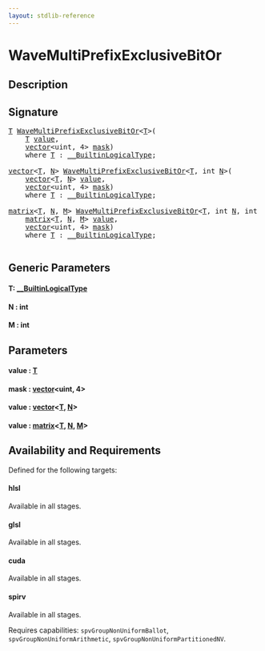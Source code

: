 ```yaml
---
layout: stdlib-reference
---
```


# WaveMultiPrefixExclusiveBitOr

## Description





## Signature 

<pre>
<a href="wavemultiprefixexclusivebitor-049for.html#typeparam-T" class="code_type">T</a> <a href="wavemultiprefixexclusivebitor-049for.html">WaveMultiPrefixExclusiveBitOr</a>&lt;<a href="wavemultiprefixexclusivebitor-049for.html#typeparam-T" class="code_type">T</a>&gt;(
    <a href="wavemultiprefixexclusivebitor-049for.html#typeparam-T" class="code_type">T</a> <a href="wavemultiprefixexclusivebitor-049for.html#decl-value" class="code_param">value</a>,
    <a href="../types/vector/index.html" class="code_type">vector</a>&lt;<span class="code_keyword">uint</span>, 4&gt; <a href="wavemultiprefixexclusivebitor-049for.html#decl-mask" class="code_param">mask</a>)
    <span class='code_keyword'>where</span> <a href="wavemultiprefixexclusivebitor-049for.html#typeparam-T" class="code_type">T</a> : <a href="../interfaces/0_builtinlogicaltype-029g/index.html" class="code_type">__BuiltinLogicalType</a>;

<a href="../types/vector/index.html" class="code_type">vector</a>&lt;<a href="wavemultiprefixexclusivebitor-049for.html#typeparam-T" class="code_type">T</a>, <a href="wavemultiprefixexclusivebitor-049for.html#decl-N" class="code_var">N</a>&gt; <a href="wavemultiprefixexclusivebitor-049for.html">WaveMultiPrefixExclusiveBitOr</a>&lt;<a href="wavemultiprefixexclusivebitor-049for.html#typeparam-T" class="code_type">T</a>, <span class="code_keyword">int</span> <a href="wavemultiprefixexclusivebitor-049for.html#decl-N" class="code_var">N</a>&gt;(
    <a href="../types/vector/index.html" class="code_type">vector</a>&lt;<a href="wavemultiprefixexclusivebitor-049for.html#typeparam-T" class="code_type">T</a>, <a href="wavemultiprefixexclusivebitor-049for.html#decl-N" class="code_var">N</a>&gt; <a href="wavemultiprefixexclusivebitor-049for.html#decl-value" class="code_param">value</a>,
    <a href="../types/vector/index.html" class="code_type">vector</a>&lt;<span class="code_keyword">uint</span>, 4&gt; <a href="wavemultiprefixexclusivebitor-049for.html#decl-mask" class="code_param">mask</a>)
    <span class='code_keyword'>where</span> <a href="wavemultiprefixexclusivebitor-049for.html#typeparam-T" class="code_type">T</a> : <a href="../interfaces/0_builtinlogicaltype-029g/index.html" class="code_type">__BuiltinLogicalType</a>;

<a href="../types/matrix/index.html" class="code_type">matrix</a>&lt;<a href="wavemultiprefixexclusivebitor-049for.html#typeparam-T" class="code_type">T</a>, <a href="wavemultiprefixexclusivebitor-049for.html#decl-N" class="code_var">N</a>, <a href="wavemultiprefixexclusivebitor-049for.html#decl-M" class="code_var">M</a>&gt; <a href="wavemultiprefixexclusivebitor-049for.html">WaveMultiPrefixExclusiveBitOr</a>&lt;<a href="wavemultiprefixexclusivebitor-049for.html#typeparam-T" class="code_type">T</a>, <span class="code_keyword">int</span> <a href="wavemultiprefixexclusivebitor-049for.html#decl-N" class="code_var">N</a>, <span class="code_keyword">int</span> <a href="wavemultiprefixexclusivebitor-049for.html#decl-M" class="code_var">M</a>&gt;(
    <a href="../types/matrix/index.html" class="code_type">matrix</a>&lt;<a href="wavemultiprefixexclusivebitor-049for.html#typeparam-T" class="code_type">T</a>, <a href="wavemultiprefixexclusivebitor-049for.html#decl-N" class="code_var">N</a>, <a href="wavemultiprefixexclusivebitor-049for.html#decl-M" class="code_var">M</a>&gt; <a href="wavemultiprefixexclusivebitor-049for.html#decl-value" class="code_param">value</a>,
    <a href="../types/vector/index.html" class="code_type">vector</a>&lt;<span class="code_keyword">uint</span>, 4&gt; <a href="wavemultiprefixexclusivebitor-049for.html#decl-mask" class="code_param">mask</a>)
    <span class='code_keyword'>where</span> <a href="wavemultiprefixexclusivebitor-049for.html#typeparam-T" class="code_type">T</a> : <a href="../interfaces/0_builtinlogicaltype-029g/index.html" class="code_type">__BuiltinLogicalType</a>;

</pre>

## Generic Parameters

####  <a id="typeparam-T"></a>T: [\_\_BuiltinLogicalType](../interfaces/0_builtinlogicaltype-029g/index.html)
####  <a id="decl-N"></a>N  : int
####  <a id="decl-M"></a>M  : int

## Parameters

####  <a id="decl-value"></a>value  : [T](wavemultiprefixexclusivebitor-049for.html#typeparam-T)
####  <a id="decl-mask"></a>mask  : [vector](../types/vector/index.html)\<uint, 4\>
####  <a id="decl-value"></a>value  : [vector](../types/vector/index.html)\<[T](../types/vector/index.html#typeparam-T), [N](../types/vector/index.html#decl-N)\>
####  <a id="decl-value"></a>value  : [matrix](../types/matrix/index.html)\<[T](../types/matrix/t-0.html), [N](../types/matrix/index.html#decl-N), [M](../types/matrix/index.html#decl-M)\>

## Availability and Requirements

Defined for the following targets:

#### hlsl
Available in all stages.

#### glsl
Available in all stages.

#### cuda
Available in all stages.

#### spirv
Available in all stages.

Requires capabilities: `spvGroupNonUniformBallot`, `spvGroupNonUniformArithmetic`, `spvGroupNonUniformPartitionedNV`.


